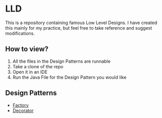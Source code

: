 # LLD

This is a repository containing famous Low Level Designs.
I have created this mainly for my practice, but feel free
to take reference and suggest modifications.

## How to view?
1. All the files in the Design Patterns are runnable
2. Take a clone of the repo
3. Open it in an IDE
4. Run the Java File for the Design Pattern you would like

## Design Patterns

- [Factory](https://github.com/heisastark/LLD/blob/main/src/DesignPatterns/Factory.java)
- [Decorator](https://github.com/heisastark/LLD/blob/main/src/DesignPatterns/Decorator.java)